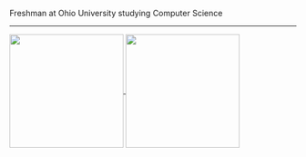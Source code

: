 Freshman at Ohio University studying Computer Science

---

<a href="https://github.com/anuraghazra/github-readme-stats">
  <img height=200 align="center" src="https://github-readme-stats.vercel.app/api?username=Steelx86&count_private=true&hide_rank=true&show_icons=true&theme=noctis_minimus" />
</a>
<a href="https://github.com/anuraghazra/convoychat">
  <img height=200 align="center" src="https://github-readme-stats.vercel.app/api/top-langs/?username=Steelx86&theme=noctis_minimus" />
</a>
